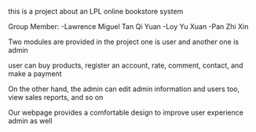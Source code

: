 this is a project about an LPL online bookstore system

Group Member: -Lawrence Miguel Tan Qi Yuan
              -Loy Yu Xuan
              -Pan Zhi Xin

Two modules are provided in the project one is user and another one is admin

user can buy products, register an account, rate, comment, contact, and make a payment

On the other hand, the admin can edit admin information and users too, view sales reports, and so on

Our webpage provides a comfortable design to improve user experience admin as well


